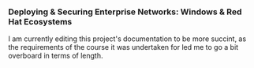 ### Deploying & Securing Enterprise Networks: Windows & Red Hat Ecosystems  

I am currently editing this project's documentation to be more succint, as the requirements of the course it was undertaken for led me to go a bit overboard in terms of length. 
